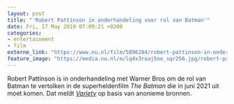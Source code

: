 ```yaml
---
layout: post
title: "'Robert Pattinson in onderhandeling voor rol van Batman'"
date: Fri, 17 May 2019 07:09:21 +0200
categories: 
- entertainment 
- film 
externe_link: "https://www.nu.nl/film/5896284/robert-pattinson-in-onderhandeling-voor-rol-van-batman.html"
feature_image: "https://media.nu.nl/m/lq4x3roaj5ne_sqr256.jpg/robert-pattinson-in-onderhandeling-voor-rol-van-batman.jpg"
---
```


Robert Pattinson is in onderhandeling met Warner Bros om de rol van Batman te vertolken in de superheldenfilm <em>The Batman </em>die in juni 2021 uit moet komen. Dat meldt <a href="https://variety.com/2019/film/news/robert-pattinson-batman-matt-reeves-bruce-wayne-dc-comics-1203125473/" target="_blank"><em>Variety</em></a> op basis van anonieme bronnen.
